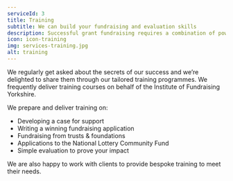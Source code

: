 ```yaml
---
serviceId: 3
title: Training
subtitle: We can build your fundraising and evaluation skills
description: Successful grant fundraising requires a combination of powerful evidence and impactful communications. We are experts in both. We regularly run training programmes with the Institute of Fundraising in Yorkshire and can tailor training in fundraising and evaluation to meet your needs and build your teams’ skills.
icon: icon-training
img: services-training.jpg
alt: training
---
```


We regularly get asked about the secrets of our success and we’re delighted to share them through our tailored training programmes. We frequently deliver training courses on behalf of the Institute of Fundraising Yorkshire.

We prepare and deliver training on:

- Developing a case for support
- Writing a winning fundraising application
- Fundraising from trusts & foundations
- Applications to the National Lottery Community Fund
- Simple evaluation to prove your impact

We are also happy to work with clients to provide bespoke training to meet their needs.
